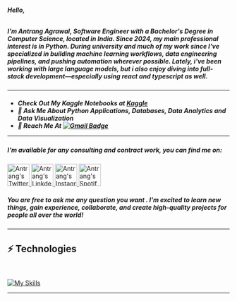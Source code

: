<h5 align="left" color="white">
Hello,
<br/><br/>

I'm Antrang Agrawal, Software Engineer with a Bachelor's Degree in Computer Science, located in India. Since 2024, my main professional interest is in Python. During university and much of my work since I've specialized in building machine learning workflows, data engineering pipelines, and pushing automation wherever possible. Lately, i've been working with large language models, but i also enjoy diving into full-stack development—especially using react and typescript as well.
<br/>
</h5>

<hr/>
<h5 align="left" color="white">

- Check Out My Kaggle Notebooks at <a href="https://www.kaggle.com/antrangagrawal"> Kaggle </a><br/>
- 💬 Ask Me About **Python Applications**, **Databases**, **Data Analytics** and **Data Visualization** <br/>
- 📧 Reach Me At [![Gmail Badge](https://img.shields.io/badge/-antrang6112-c14438?style=flat&logo=Gmail&logoColor=white&link=mailto:antrang6112@gmail.com)](mailto:antrangagrawal02@gmail.com) <br/>

<hr />

<h5/>

<h5 align="left" color="white">I'm available for any consulting and contract work, you can find me on: </h5>

<p align="left">

<a href="https://twitter.com/Antrang20">
  <img alt="Antrang's Twitter" width="50px" src="https://user-images.githubusercontent.com/43545812/144034996-602b144a-16e1-41cc-99e7-c6040b20dcaf.png"/>
</a>
<a href="https://www.linkedin.com/in/antrang-agrawal-688239209">
  <img alt="Antrang's Linkdein" width="50px" src="https://user-images.githubusercontent.com/43545812/144035037-0f415fc7-9f96-4517-a370-ccc6e78a714b.png" />
</a>
<a href="https://www.instagram.com/antrang6112">
  <img alt="Antrang's Instagram" width="50px" src="https://user-images.githubusercontent.com/43545812/144035088-0dfb165f-8fe0-4d13-896c-876c29d2b128.png" />
</a>
<a href="https://open.spotify.com/user/chd46bn0ijtv67zk12r06rxcm?si=ccb363e1dd314dbc">
  <img alt="Antrang's Spotify" width="50px" src="https://user-images.githubusercontent.com/43545812/144035120-1ad5169b-91c7-4078-bef9-6a82c733f373.png" />
</a>

<br/>

<h5 align="left" color="white"> You are free to ask me any question you want . I'm excited to learn new things, gain experience, collaborate, and create high-quality projects for people all over the world! </h5>

<hr/>

## ⚡ Technologies

<br/>

[![My Skills](https://skillicons.dev/icons?i=py,azure,gcp,r,tensorflow,linux,js,html,css,heroku,git,mysql,mongodb,sqlite,gitlab,github,cpp,c,vscode,neovim,flask,figma,matlab)](https://skillicons.dev)


<hr/>


